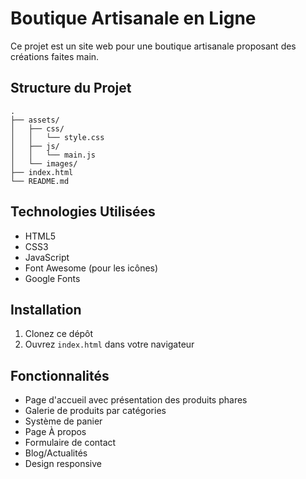 # Boutique Artisanale en Ligne

Ce projet est un site web pour une boutique artisanale proposant des créations faites main.

## Structure du Projet

```
.
├── assets/
│   ├── css/
│   │   └── style.css
│   ├── js/
│   │   └── main.js
│   └── images/
├── index.html
└── README.md
```

## Technologies Utilisées

- HTML5
- CSS3
- JavaScript
- Font Awesome (pour les icônes)
- Google Fonts

## Installation

1. Clonez ce dépôt
2. Ouvrez `index.html` dans votre navigateur

## Fonctionnalités

- Page d'accueil avec présentation des produits phares
- Galerie de produits par catégories
- Système de panier
- Page À propos
- Formulaire de contact
- Blog/Actualités
- Design responsive 